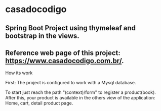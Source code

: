 # casadocodigo
## Spring Boot Project using thymeleaf and bootstrap in the views.
## Reference web page of this project: https://www.casadocodigo.com.br/.

How its work

First: The project is configured to work with a Mysql database.

To start just reach the path "(context)/form" to register a product(book).
After this, your product is available in the others view of the application: Home, cart, detail product page.

